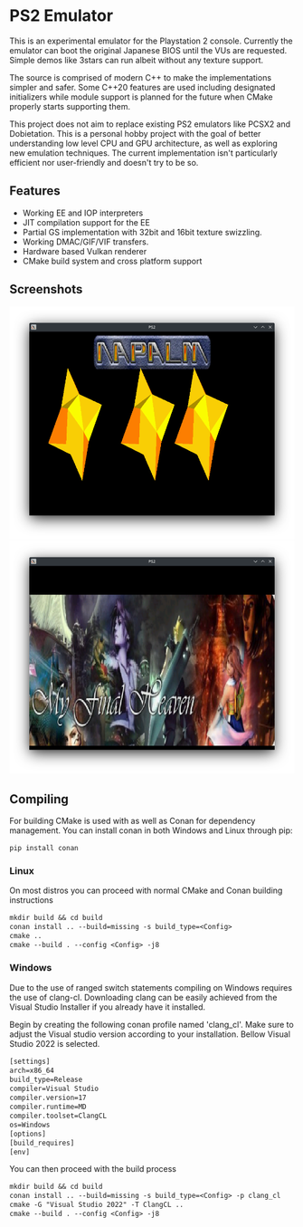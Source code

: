 # PS2 Emulator

This is an experimental emulator for the Playstation 2 console. Currently the emulator can boot the original Japanese BIOS until the VUs are requested. Simple demos like 3stars can run albeit without any texture support.

The source is comprised of modern C++ to make the implementations simpler and safer. Some C++20 features are used including designated initializers while module support is planned for the future when CMake properly starts supporting them.

This project does not aim to replace existing PS2 emulators like PCSX2 and Dobietation. This is a personal hobby project with the goal of better understanding low level CPU and GPU architecture, as well as exploring new emulation techniques. The current implementation isn't particularly efficient nor user-friendly and doesn't try to be so.

## Features

* Working EE and IOP interpreters
* JIT compilation support for the EE
* Partial GS implementation with 32bit and 16bit texture swizzling.
* Working DMAC/GIF/VIF transfers.
* Hardware based Vulkan renderer
* CMake build system and cross platform support


## Screenshots
![](screenshots/stars.png) ![](screenshots/texture.png)

## Compiling

For building CMake is used with as well as Conan for dependency management. You can install conan in both Windows and Linux through pip:

```
pip install conan
```

### Linux

On most distros you can proceed with normal CMake and Conan building instructions

```
mkdir build && cd build
conan install .. --build=missing -s build_type=<Config>
cmake ..
cmake --build . --config <Config> -j8
```

### Windows

Due to the use of ranged switch statements compiling on Windows requires the use of clang-cl. Downloading clang can be easily achieved from the Visual Studio Installer if you already have it installed.

Begin by creating the following conan profile named 'clang_cl'. Make sure to adjust the Visual studio version according to your installation. Bellow Visual Studio 2022 is selected.

```
[settings]
arch=x86_64
build_type=Release
compiler=Visual Studio
compiler.version=17
compiler.runtime=MD
compiler.toolset=ClangCL
os=Windows
[options]
[build_requires]
[env]
```

You can then proceed with the build process

```
mkdir build && cd build
conan install .. --build=missing -s build_type=<Config> -p clang_cl
cmake -G "Visual Studio 2022" -T ClangCL ..
cmake --build . --config <Config> -j8
```
